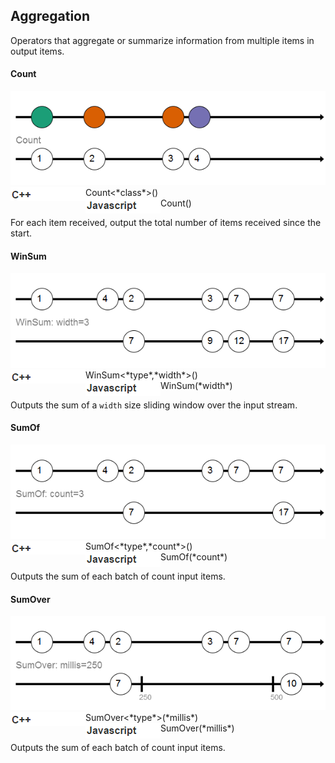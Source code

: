 ## Aggregation

Operators that aggregate or summarize information from multiple items in output items.

#### Count

<img src="img/Count_diag.png">

<img align="left" src="img/cpp.png">
Count&lt;*class*&gt;()
<br>
<img align="left" src="img/javascript.png">
Count()

For each item received, output the total number of items received since the start.

#### WinSum

<img src="img/WinSum_diag.png">

<img align="left" src="img/cpp.png">
WinSum&lt;*type*,*width*&gt;()
<br>
<img align="left" src="img/javascript.png">
WinSum(*width*)

Outputs the sum of a `width` size sliding window over the input stream.

#### SumOf

<img src="img/SumOf_diag.png">

<img align="left" src="img/cpp.png">
SumOf&lt;*type*,*count*&gt;()
<br>
<img align="left" src="img/javascript.png">
SumOf(*count*)

Outputs the sum of each batch of count input items.

#### SumOver

<img src="img/SumOver_diag.png">

<img align="left" src="img/cpp.png">
SumOver&lt;*type*&gt;(*millis*)
<br>
<img align="left" src="img/javascript.png">
SumOver(*millis*)

Outputs the sum of each batch of count input items.

